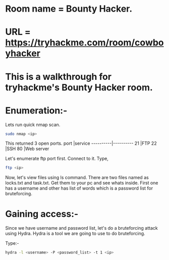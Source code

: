 # Room name = Bounty Hacker.
# URL = https://tryhackme.com/room/cowboyhacker
# This is a walkthrough for tryhackme's Bounty Hacker room.

# Enumeration:-

Lets run quick nmap scan.
```bash
sudo nmap <ip>
```
This returned 3 open ports.
port      |service
----------|----------
21        |FTP
22        |SSH
80        |Web server

Let's enumerate ftp port first.
Connect to it. Type,
```bash
ftp <ip>
```

Now, let's view files using ls command.
There are two files named as locks.txt and task.txt.
Get them to your pc and see whats inside.
First one has a username and other has list of words which is a password list for bruteforcing.

# Gaining access:-

Since we have username and password list, let's do a bruteforcing attack using Hydra.
Hydra is a tool we are going to use to do bruteforcing.

Type:-
```bash
hydra -l <username> -P <password_list> -t 1 <ip>
```
